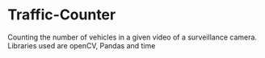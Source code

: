 # Traffic-Counter
Counting the number of vehicles in a given video of a surveillance camera.
Libraries used are openCV, Pandas and time
